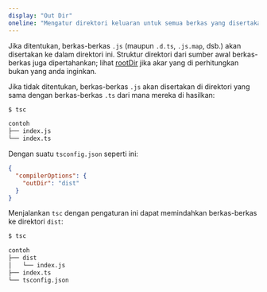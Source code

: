 ```yaml
---
display: "Out Dir"
oneline: "Mengatur direktori keluaran untuk semua berkas yang disertakan"
---
```


Jika ditentukan, berkas-berkas `.js` (maupun `.d.ts`, `.js.map`, dsb.) akan disertakan ke dalam direktori ini.
Struktur direktori dari sumber awal berkas-berkas juga dipertahankan; lihat [rootDir](#rootDir) jika akar yang di perhitungkan bukan yang anda inginkan.

Jika tidak ditentukan, berkas-berkas `.js` akan disertakan di direktori yang sama dengan berkas-berkas `.ts` dari mana mereka di hasilkan:

```sh
$ tsc

contoh
├── index.js
└── index.ts
```

Dengan suatu `tsconfig.json` seperti ini:

```json tsconfig
{
  "compilerOptions": {
    "outDir": "dist"
  }
}
```

Menjalankan `tsc` dengan pengaturan ini dapat memindahkan berkas-berkas ke direktori `dist`:

```sh
$ tsc

contoh
├── dist
│   └── index.js
├── index.ts
└── tsconfig.json
```
